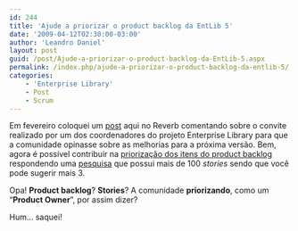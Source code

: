 ```yaml
---
id: 244
title: 'Ajude a priorizar o product backlog da EntLib 5'
date: '2009-04-12T02:30:00-03:00'
author: 'Leandro Daniel'
layout: post
guid: /post/Ajude-a-priorizar-o-product-backlog-da-EntLib-5.aspx
permalink: /index.php/ajude-a-priorizar-o-product-backlog-da-entlib-5/
categories:
    - 'Enterprise Library'
    - Post
    - Scrum
---
```


Em fevereiro coloquei um [post](http://www.leandrodaniel.com//post/Quer-contribuir-com-a-Enterprise-Library-5) aqui no Reverb comentando sobre o convite realizado por um dos coordenadores do projeto Enterprise Library para que a comunidade opinasse sobre as melhorias para a próxima versão. Bem, agora é possível contribuir na [priorização dos itens do product backlog](http://blogs.msdn.com/jmeier/archive/2009/03/28/enterprise-library-5-0-product-backlog-prioritization-survey) respondendo uma [pesquisa](http://www.zoomerang.com/Survey/survey-intro.zgi?p=WEB228YZEBVGGB) que possui mais de 100 *stories* sendo que você pode sugerir mais 3.

Opa! **Product backlog**? **Stories**? A comunidade **priorizando**, como um “**Product Owner**”, por assim dizer?

Hum… saquei!